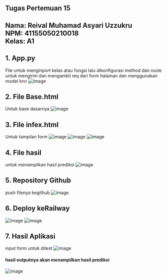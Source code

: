 ## Tugas Pertemuan 15

**Nama**: Reival Muhamad Asyari Uzzukru  
**NPM**: 41155050210018  
**Kelas**: A1  
--
## 1.	App.py
File untuk menginport kelas atau fungsi lalu dikonfigurasi method dan route untuk mengirim dan mengambil req dari form halaman dan menggunakan model knn
![image](https://github.com/user-attachments/assets/b98e56a5-c955-4850-bd3f-b4d2695f5c7c)
## 2.	File Base.html
Untuk base dasarnya
![image](https://github.com/user-attachments/assets/7e9b0efd-b4eb-4d4f-b74c-3725621bc73a)
## 3.	File infex.html
Untuk tampilan form
![image](https://github.com/user-attachments/assets/e69ebed3-4b97-4e7a-b855-bb80ceff9a0a)
![image](https://github.com/user-attachments/assets/d3f86052-8c24-4958-8efe-9a8c2b5f47f8)
![image](https://github.com/user-attachments/assets/02a02d30-3b77-49a4-a127-d2e85834358f)
## 4.	File hasil
untuk menampilkan hasil prediksi
![image](https://github.com/user-attachments/assets/4f36cdbc-3eed-4ea5-bde9-95e9976ff4c9)
## 5.	Repository Github
push filenya kegithub
![image](https://github.com/user-attachments/assets/0ee4dccc-f05b-4ae6-88fe-7f3e1c4ee54d)
## 6.	Deploy keRailway
![image](https://github.com/user-attachments/assets/b370420c-54e1-40ef-9434-9055bc4c6972)
![image](https://github.com/user-attachments/assets/0d5d76aa-2fdd-4696-a691-e292bccb77fd)
## 7.	Hasil Aplikasi
input form untuk ditest
![image](https://github.com/user-attachments/assets/3052ef27-1806-4f9a-96fe-8a5373ce5ebe)
#### hasil outputnya akan menampilkan hasil prediksi
![image](https://github.com/user-attachments/assets/5d360731-f8b7-41bc-b25c-4d89fe4c9b07)



























